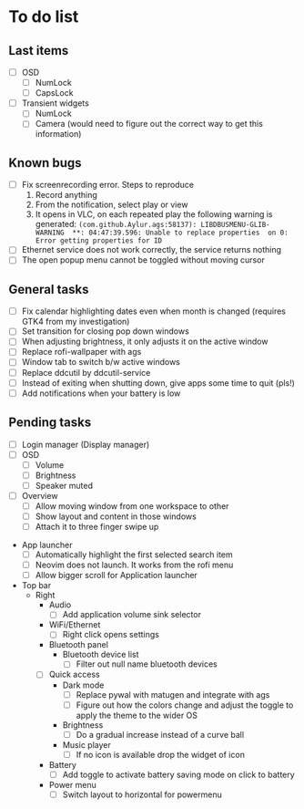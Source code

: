 # To do list

## Last items

- [ ] OSD
  - [ ] NumLock
  - [ ] CapsLock
- [ ] Transient widgets
  - [ ] NumLock
  - [ ] Camera (would need to figure out the correct way to get this information)

## Known bugs

- [ ] Fix screenrecording error. Steps to reproduce
  1. Record anything
  2. From the notification, select play or view
  3. It opens in VLC, on each repeated play the following
     warning is generated: `(com.github.Aylur.ags:58137): LIBDBUSMENU-GLIB-WARNING  **: 04:47:39.596: Unable to replace properties  on 0: Error getting properties for ID`
- [ ] Ethernet service does not work correctly, the service returns nothing
- [ ] The open popup menu cannot be toggled without moving cursor

## General tasks

- [ ] Fix calendar highlighting dates even when month is changed
  (requires GTK4 from my investigation)
- [ ] Set transition for closing pop down windows
- [ ] When adjusting brightness, it only adjusts it on the active window
- [ ] Replace rofi-wallpaper with ags
- [ ] Window tab to switch b/w active windows
- [ ] Replace ddcutil by ddcutil-service
- [ ] Instead of exiting when shutting down, give apps some time to quit (pls!)
- [ ] Add notifications when your battery is low

## Pending tasks

- [ ] Login manager (Display manager)
- [ ] OSD
  - [ ] Volume
  - [ ] Brightness
  - [ ] Speaker muted
- [ ] Overview
  - [ ] Allow moving window from one workspace to other
  - [ ] Show layout and content in those windows
  - [ ] Attach it to three finger swipe up
- App launcher
  - [ ] Automatically highlight the first selected search item
  - [ ] Neovim does not launch. It works from the rofi menu
  - [ ] Allow bigger scroll for Application launcher
- Top bar
  - Right
    - Audio
      - [ ] Add application volume sink selector
    - WiFi/Ethernet
      - [ ] Right click opens settings
    - Bluetooth panel
      - Bluetooth device list
        - [ ] Filter out null name bluetooth devices
    - [ ] Quick access
      - Dark mode
        - [ ] Replace pywal with matugen and integrate with ags
        - [ ] Figure out how the colors change and adjust the toggle to
          apply the theme to the wider OS
      - Brightness
        - [ ] Do a gradual increase instead of a curve ball
      - Music player
        - [ ] If no icon is available drop the widget of icon
    - Battery
      - [ ] Add toggle to activate battery saving mode on click to battery
    - Power menu
      - [ ] Switch layout to horizontal for powermenu
